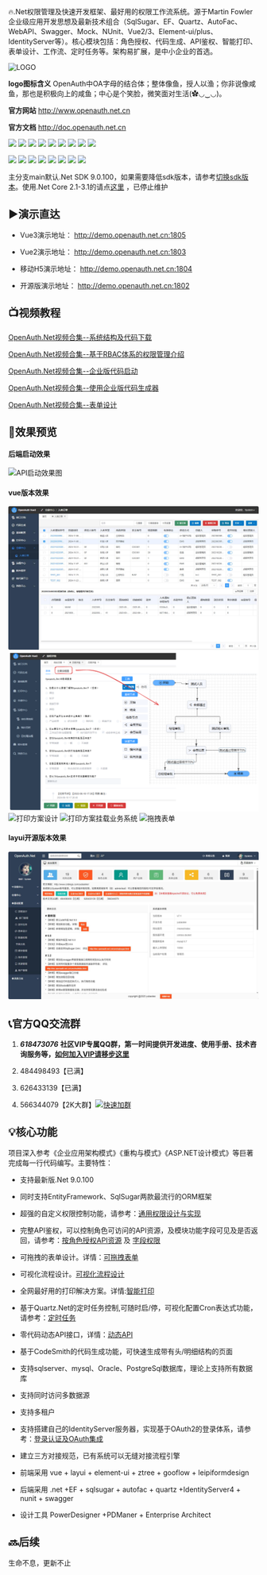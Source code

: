 🔥.Net权限管理及快速开发框架、最好用的权限工作流系统。源于Martin Fowler企业级应用开发思想及最新技术组合（SqlSugar、EF、Quartz、AutoFac、WebAPI、Swagger、Mock、NUnit、Vue2/3、Element-ui/plus、IdentityServer等）。核心模块包括：角色授权、代码生成、API鉴权、智能打印、表单设计、工作流、定时任务等。架构易扩展，是中小企业的首选。

![LOGO](https://gitee.com/uploads/images/2018/0425/163228_7077c3fd_362401.png "1.png")

**logo图标含义** OpenAuth中OA字母的结合体；整体像鱼，授人以渔；你非说像咸鱼，那也是积极向上的咸鱼；中心是个笑脸，微笑面对生活(✿◡‿◡)。

**官方网站** http://www.openauth.net.cn

**官方文档**  http://doc.openauth.net.cn 

![](https://img.shields.io/badge/release-7.0-blue)
![](https://img.shields.io/badge/SqlSugar-5.1.4-blue)
![](https://img.shields.io/badge/IdentityServer4-3.0.1-blue)
![](https://img.shields.io/badge/quartz-3.0.7-blue)
![](https://img.shields.io/badge/Autofac-5.2-blue)
![](https://img.shields.io/badge/NUnit-3.13.1-blue)
![](https://img.shields.io/badge/SwaggerUI-OAS%203.0-blue)
![](https://img.shields.io/badge/Moq-4.13-blue)
![](https://img.shields.io/badge/log4net-2.0.12-blue)

![](https://img.shields.io/badge/vue-2.6.10-brightgreen)
![](https://img.shields.io/badge/vue-3.3.4-brightgreen)
![](https://img.shields.io/badge/vite-4.4.9-brightgreen)
![](https://img.shields.io/badge/element--ui-2.10.1-brightgreen)
![](https://img.shields.io/badge/element--plus-2.3.9-brightgreen)
![](https://img.shields.io/badge/node-%3E%3D4.0-brightgreen)
![](https://img.shields.io/badge/npm-9.7.1-brightgreen)
![](https://img.shields.io/badge/layui-2.8.6-brightgreen)


主分支main默认.Net SDK 9.0.100，如果需要降低sdk版本，请参考[切换sdk版本](http://doc.openauth.net.cn/core/changesdk.html)。使用.Net Core 2.1-3.1的请点[这里](https://gitee.com/yubaolee/OpenAuth.Core) ，已停止维护

## ▶️演示直达

* Vue3演示地址： http://demo.openauth.net.cn:1805

* Vue2演示地址： http://demo.openauth.net.cn:1803

* 移动H5演示地址： http://demo.openauth.net.cn:1804 

* 开源版演示地址： http://demo.openauth.net.cn:1802

## 📺视频教程

[OpenAuth.Net视频合集--系统结构及代码下载](https://www.bilibili.com/video/BV1Z1421q7xU/)

[OpenAuth.Net视频合集--基于RBAC体系的权限管理介绍](https://www.bilibili.com/video/BV1M9KeejENf/)

[OpenAuth.Net视频合集--企业版代码启动](https://www.bilibili.com/video/BV1KSuQebEek/)

[OpenAuth.Net视频合集--使用企业版代码生成器](https://www.bilibili.com/video/BV1JCuyeaEFp/)

[OpenAuth.Net视频合集--表单设计](https://www.bilibili.com/video/BV1dagEeFEVA/)


## 📸效果预览
#### 后端启动效果
![API启动效果图](https://images.gitee.com/uploads/images/2021/0422/012037_ec51b7e6_362401.png "api启动.png")

#### vue版本效果
![主列表](snapshot/maintable.jpg)
![工作流](snapshot/image.png)
![打印方案设计](snapshot/sysprinterplan.png)
![打印方案挂载业务系统](snapshot/sysprinterplan2.png)
![拖拽表单](snapshot/form.png)

#### layui开源版本效果
![开源版本效果](snapshot/layui.jpg)


## 📞官方QQ交流群  

1. ***618473076*** **社区VIP专属QQ群，第一时间提供开发进度、使用手册、技术咨询服务等，[如何加入VIP请移步这里](http://old.openauth.net.cn/question/detail.html?id=a2be2d61-7fcb-4df8-8be2-9f296c22a89c)**

1. 484498493【已满】

1. 626433139【已满】

1. 566344079【2K大群】[![快速加群](https://img.shields.io/badge/qq%E7%BE%A4-566344079-blue.svg)](http://shang.qq.com/wpa/qunwpa?idkey=aa850ac69f1f43ab4be39ecddd6030a937e9236d95966a707fcb667491049fdc)


## 💡核心功能
项目深入参考《企业应用架构模式》《重构与模式》《ASP.NET设计模式》等巨著完成每一行代码编写。主要特性：

* 支持最新版.Net 9.0.100
  
* 同时支持EntityFramework、SqlSugar两款最流行的ORM框架

* 超强的自定义权限控制功能，请参考：[通用权限设计与实现](https://www.cnblogs.com/yubaolee/p/DataPrivilege.html)

* 完整API鉴权，可以控制角色可访问的API资源，及模块功能字段可见及是否返回，请参考：[按角色授权API资源](http://doc.openauth.net.cn/core/apiauth.html#%E6%8C%89%E8%A7%92%E8%89%B2%E6%8E%88%E6%9D%83api%E8%B5%84%E6%BA%90) 及 [字段权限](http://doc.openauth.net.cn/core/datapropertyrule.html)

* 可拖拽的表单设计。详情：[可拖拽表单](http://doc.openauth.net.cn/pro/dragform.html)

* 可视化流程设计。[可视化流程设计](http://doc.openauth.net.cn/pro/startflow.html)  
  
* 全网最好用的打印解决方案。详情:[智能打印](http://doc.openauth.net.cn/pro/printerplan.html)

* 基于Quartz.Net的定时任务控制,可随时启/停，可视化配置Cron表达式功能，请参考：[定时任务](http://doc.openauth.net.cn/core/job.html)

* 零代码动态API接口，详情：[动态API](http://doc.openauth.net.cn/core/dynamicapi.html)

* 基于CodeSmith的代码生成功能，可快速生成带有头/明细结构的页面

* 支持sqlserver、mysql、Oracle、PostgreSql数据库，理论上支持所有数据库

* 支持同时访问多数据源

* 支持多租户

* 支持搭建自己的IdentityServer服务器，实现基于OAuth2的登录体系，请参考：[登录认证及OAuth集成](http://doc.openauth.net.cn/core/identity.html)

* 建立三方对接规范，已有系统可以无缝对接流程引擎

* 前端采用 vue + layui + element-ui + ztree + gooflow + leipiformdesign

* 后端采用 .net +EF + sqlsugar + autofac + quartz +IdentityServer4 + nunit + swagger

* 设计工具 PowerDesigner +PDManer + Enterprise Architect

## 🔜后续
生命不息，更新不止